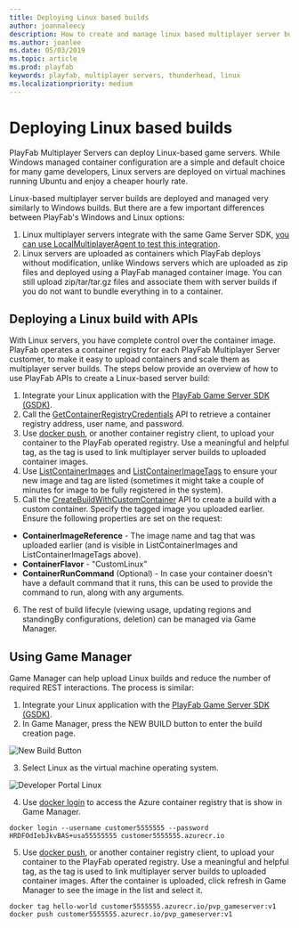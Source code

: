 ```yaml
---
title: Deploying Linux based builds
author: joannaleecy
description: How to create and manage linux based multiplayer server builds.
ms.author: joanlee
ms.date: 05/03/2019
ms.topic: article
ms.prod: playfab
keywords: playfab, multiplayer servers, thunderhead, linux
ms.localizationpriority: medium
---
```


# Deploying Linux based builds

PlayFab Multiplayer Servers can deploy Linux-based game servers. While Windows managed container configuration are a simple and default choice for many game developers, Linux servers are deployed on virtual machines running Ubuntu and enjoy a cheaper hourly rate. 

Linux-based multiplayer server builds are deployed and managed very similarly to Windows builds. But there are a few important differences between PlayFab's Windows and Linux options:
1.  Linux multiplayer servers integrate with the same Game Server SDK, [you can use LocalMultiplayerAgent to test this integration](https://github.com/PlayFab/MpsAgent/blob/main/lcow.md).
2.  Linux servers are uploaded as containers which PlayFab deploys without modification, unlike Windows servers which are uploaded as zip files and deployed using a PlayFab managed container image. You can still upload zip/tar/tar.gz files and associate them with server builds if you do not want to bundle everything in to a container.


## Deploying a Linux build with APIs

With Linux servers, you have complete control over the container image. PlayFab operates a container registry for each PlayFab Multiplayer Server customer, to make it easy to upload containers and scale them as multiplayer server builds. The steps below provide an overview of how to use PlayFab APIs to create a Linux-based server build:

1. Integrate your Linux application with the [PlayFab Game Server SDK (GSDK)](integrating-game-servers-with-gsdk.md).
2. Call the [GetContainerRegistryCredentials](https://docs.microsoft.com/rest/api/playfab/multiplayer/multiplayerserver/getcontainerregistrycredentials) API to retrieve a container registry address, user name, and password.
3. Use [docker push](https://docs.docker.com/engine/reference/commandline/push/), or another container registry client, to upload your container to the PlayFab operated registry. Use a meaningful and helpful tag, as the tag is used to link multiplayer server builds to uploaded container images.
4. Use [ListContainerImages](https://docs.microsoft.com/rest/api/playfab/multiplayer/multiplayerserver/listcontainerimages) and [ListContainerImageTags](https://docs.microsoft.com/rest/api/playfab/multiplayer/multiplayerserver/listcontainerimagetags) to ensure your new image and tag are listed (sometimes it might take a couple of minutes for image to be fully registered in the system).
5. Call the [CreateBuildWithCustomContainer](https://docs.microsoft.com/rest/api/playfab/multiplayer/multiplayerserver/createbuildwithcustomcontainer) API to create a build with a custom container. Specify the tagged image you uploaded earlier. Ensure the following properties are set on the request:
  * **ContainerImageReference** - The image name and tag that was uploaded earlier (and is visible in ListContainerImages and ListContainerImageTags above).
  * **ContainerFlavor** - "CustomLinux"
  * **ContainerRunCommand** (Optional) - In case your container doesn't have a default command that it runs, this can be used to provide the command to run, along with any arguments.
6. The rest of build lifecyle (viewing usage, updating regions and standingBy configurations, deletion) can be managed via Game Manager.

## Using Game Manager
Game Manager can help upload Linux builds and reduce the number of required REST interactions. The process is similar:

1. Integrate your Linux application with the [PlayFab Game Server SDK (GSDK)](integrating-game-servers-with-gsdk.md).
2. In Game Manager, press the NEW BUILD button to enter the build creation page.

![New Build Button](media/tutorials/new-build-button.png)

3. Select Linux as the virtual machine operating system. 

![Developer Portal Linux](media/tutorials/game-manager-linux.png)

4. Use [docker login](https://docs.docker.com/engine/reference/commandline/login/) to access the Azure container registry that is show in Game Manager.
```
docker login --username customer5555555 --password HRDFOdIebJkvBAS+usa55555555 customer5555555.azurecr.io
```
5. Use [docker push](https://docs.docker.com/engine/reference/commandline/push/), or another container registry client, to upload your container to the PlayFab operated registry. Use a meaningful and helpful tag, as the tag is used to link multiplayer server builds to uploaded container images. After the container is uploaded, click refresh in Game Manager to see the image in the list and select it.

```
docker tag hello-world customer5555555.azurecr.io/pvp_gameserver:v1
docker push customer5555555.azurecr.io/pvp_gameserver:v1
```
